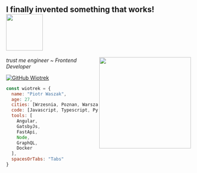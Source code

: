 <h2>I finally invented something that works! <img src="https://media.giphy.com/media/kyWRrASd9CZ0UYPJ2h/giphy.gif" width="100"></h2>
<img align='right' src="https://media.giphy.com/media/ujwDBM6tdTP1JvHn7n/giphy.gif" width="250">

<p><em>trust me engineer ~ Frontend Developer</em></p>

[![GitHub Wiotrek](https://img.shields.io/github/followers/wiotrek?label=follow&style=social)](https://github.com/wiotrek)


```javascript
const wiotrek = {
  name: "Piotr Waszak",
  age: 27,
  cities: [Wrzesnia, Poznan, Warszawa],
  code: [Javascript, Typescript, Python, C#],
  tools: [
    Angular,
    GatsbyJs,
    FastApi,
    Node,
    GraphQL,
    Docker
  ],
  spacesOrTabs: "Tabs"
}
